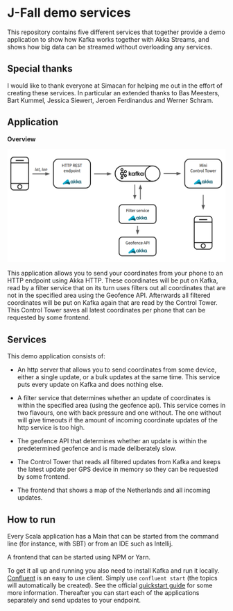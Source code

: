 J-Fall demo services
====================

This repository contains five different services that together provide a demo application to show how Kafka works
together with Akka Streams, and shows how big data can be streamed without overloading any services.


Special thanks
-----------
I would like to thank everyone at Simacan for helping me out in the effort of creating these services. In particular an extended thanks to Bas Meesters, Bart Kummel, Jessica Siewert, Jeroen Ferdinandus and Werner Schram.


Application
-----------

**Overview**

![](jfall-demo-application-overview.png)

This application allows you to send your coordinates from your phone to an HTTP endpoint using Akka HTTP. These
coordinates will be put on Kafka, read by a filter service that on its turn uses filters out all coordinates that are
not in the specified area using the Geofence API. Afterwards all filtered coordinates will be put on Kafka again that
are read by the Control Tower. This Control Tower saves all latest coordinates per phone that can be requested by some
frontend.

Services
--------

This demo application consists of:

* An http server that allows you to send coordinates from some device, either a single update, or a bulk updates at the
  same time. This service puts every update on Kafka and does nothing else.

* A filter service that determines whether an update of coordinates is within the specified area (using the geofence
  api). This service comes in two flavours, one with back pressure and one without. The one without will give
  timeouts if the amount of incoming coordinate updates of the http service is too high.

* The geofence API that determines whether an update is within the predetermined geofence and is made deliberately slow.

* The Control Tower that reads all filtered updates from Kafka and keeps the latest update per GPS device in memory so
  they can be requested by some frontend.

* The frontend that shows a map of the Netherlands and all incoming updates.

How to run
----------

Every Scala application has a Main that can be started from the command line (for instance, with SBT) or from an IDE such as
Intellij.

A frontend that can be started using NPM or Yarn.

To get it all up and running you also need to install Kafka and run it locally. [Confluent](https://www.confluent.io/)
is an easy to use client. Simply use `confluent start` (the topics will automatically be created). See the official
[quickstart guide](https://docs.confluent.io/current/quickstart/cos-quickstart.html) for some more information. Thereafter
you can start each of the applications separately and send updates to your endpoint.
